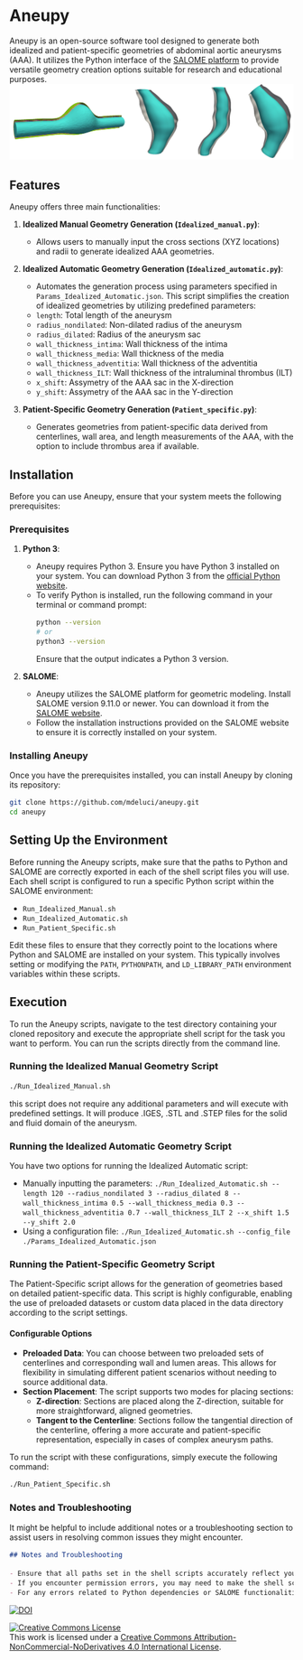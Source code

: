 # Aneupy

Aneupy is an open-source software tool designed to generate both idealized and patient-specific geometries of abdominal aortic aneurysms (AAA). It utilizes the Python interface of the [SALOME platform](https://www.salome-platform.org/) to provide versatile geometry creation options suitable for research and educational purposes.
![Example Image](./Examples.png)

## Features

Aneupy offers three main functionalities:

1. **Idealized Manual Geometry Generation (`Idealized_manual.py`)**:
   - Allows users to manually input the cross sections (XYZ locations) and radii to generate idealized AAA geometries.

2. **Idealized Automatic Geometry Generation (`Idealized_automatic.py`)**:
   - Automates the generation process using parameters specified in `Params_Idealized_Automatic.json`. This script simplifies the creation of idealized geometries by utilizing predefined parameters:
   - `length`: Total length of the aneurysm
   - `radius_nondilated`: Non-dilated radius of the aneurysm
   - `radius_dilated`: Radius of the aneurysm sac
   - `wall_thickness_intima`: Wall thickness of the intima
   - `wall_thickness_media`: Wall thickness of the media
   - `wall_thickness_adventitia`: Wall thickness of the adventitia
   - `wall_thickness_ILT`: Wall thickness of the intraluminal thrombus (ILT)
   - `x_shift`: Assymetry of the AAA sac in the X-direction
   - `y_shift`: Assymetry of the AAA sac in the Y-direction

3. **Patient-Specific Geometry Generation (`Patient_specific.py`)**:
   - Generates geometries from patient-specific data derived from centerlines, wall area, and length measurements of the AAA, with the option to include thrombus area if available.

## Installation

Before you can use Aneupy, ensure that your system meets the following prerequisites:

### Prerequisites

1. **Python 3**:
   - Aneupy requires Python 3. Ensure you have Python 3 installed on your system. You can download Python 3 from the [official Python website](https://www.python.org/downloads/).
   - To verify Python is installed, run the following command in your terminal or command prompt:
     ```bash
     python --version
     # or
     python3 --version
     ```
     Ensure that the output indicates a Python 3 version.

2. **SALOME**:
   - Aneupy utilizes the SALOME platform for geometric modeling. Install SALOME version 9.11.0 or newer. You can download it from the [SALOME website](https://www.salome-platform.org/?page_id=2430).
   - Follow the installation instructions provided on the SALOME website to ensure it is correctly installed on your system.

### Installing Aneupy

Once you have the prerequisites installed, you can install Aneupy by cloning its repository:

```bash
git clone https://github.com/mdeluci/aneupy.git
cd aneupy
```

## Setting Up the Environment

Before running the Aneupy scripts, make sure that the paths to Python and SALOME are correctly exported in each of the shell script files you will use. Each shell script is configured to run a specific Python script within the SALOME environment:

- `Run_Idealized_Manual.sh`
- `Run_Idealized_Automatic.sh`
- `Run_Patient_Specific.sh`

Edit these files to ensure that they correctly point to the locations where Python and SALOME are installed on your system. This typically involves setting or modifying the `PATH`, `PYTHONPATH`, and `LD_LIBRARY_PATH` environment variables within these scripts.

## Execution

To run the Aneupy scripts, navigate to the test directory containing your cloned repository and execute the appropriate shell script for the task you want to perform. You can run the scripts directly from the command line.

### Running the Idealized Manual Geometry Script

```bash
./Run_Idealized_Manual.sh
```
this script does not require any additional parameters and will execute with predefined settings. It will produce .IGES, .STL and .STEP files for the solid and fluid domain of the aneurysm.

### Running the Idealized Automatic Geometry Script

You have two options for running the Idealized Automatic script:

 - Manually inputting the parameters: `./Run_Idealized_Automatic.sh --length 120 --radius_nondilated 3 --radius_dilated 8 --wall_thickness_intima 0.5 --wall_thickness_media 0.3 --wall_thickness_adventitia 0.7 --wall_thickness_ILT 2 --x_shift 1.5 --y_shift 2.0`
 - Using a configuration file: `./Run_Idealized_Automatic.sh --config_file ./Params_Idealized_Automatic.json`

### Running the Patient-Specific Geometry Script

The Patient-Specific script allows for the generation of geometries based on detailed patient-specific data. This script is highly configurable, enabling the use of preloaded datasets or custom data placed in the data directory according to the script settings.

#### Configurable Options

- **Preloaded Data**: You can choose between two preloaded sets of centerlines and corresponding wall and lumen areas. This allows for flexibility in simulating different patient scenarios without needing to source additional data.
- **Section Placement**: The script supports two modes for placing sections:
  - **Z-direction**: Sections are placed along the Z-direction, suitable for more straightforward, aligned geometries.
  - **Tangent to the Centerline**: Sections follow the tangential direction of the centerline, offering a more accurate and patient-specific representation, especially in cases of complex aneurysm paths.

To run the script with these configurations, simply execute the following command:

```bash
./Run_Patient_Specific.sh
```

### Notes and Troubleshooting

It might be helpful to include additional notes or a troubleshooting section to assist users in resolving common issues they might encounter. 

```markdown
## Notes and Troubleshooting

- Ensure that all paths set in the shell scripts accurately reflect your system's configuration.
- If you encounter permission errors, you may need to make the shell scripts executable. You can do this with the command `chmod +x Run_*.sh`.
- For any errors related to Python dependencies or SALOME functionalities, ensure that all required libraries are installed and accessible.
```

[![DOI](https://zenodo.org/badge/22895/jacobo-diaz/aneupy.svg)](https://zenodo.org/badge/latestdoi/22895/jacobo-diaz/aneupy)

<a rel="license" href="http://creativecommons.org/licenses/by-nc-nd/4.0/"><img alt="Creative Commons License" style="border-width:0" src="https://i.creativecommons.org/l/by-nc-nd/4.0/88x31.png" /></a><br />This work is licensed under a <a rel="license" href="http://creativecommons.org/licenses/by-nc-nd/4.0/">Creative Commons Attribution-NonCommercial-NoDerivatives 4.0 International License</a>.

